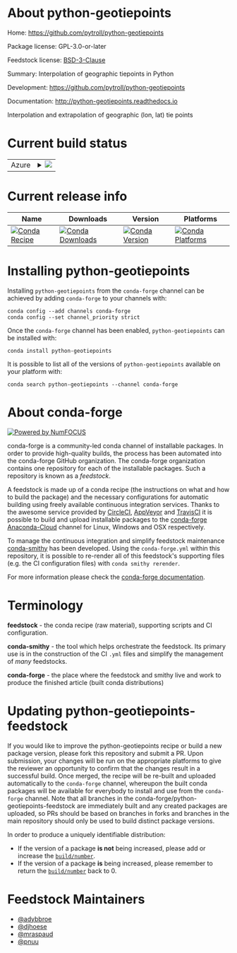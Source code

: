 About python-geotiepoints
=========================

Home: https://github.com/pytroll/python-geotiepoints

Package license: GPL-3.0-or-later

Feedstock license: [BSD-3-Clause](https://github.com/conda-forge/python-geotiepoints-feedstock/blob/master/LICENSE.txt)

Summary: Interpolation of geographic tiepoints in Python

Development: https://github.com/pytroll/python-geotiepoints

Documentation: http://python-geotiepoints.readthedocs.io

Interpolation and extrapolation of geographic (lon, lat) tie points

Current build status
====================


<table>
    
  <tr>
    <td>Azure</td>
    <td>
      <details>
        <summary>
          <a href="https://dev.azure.com/conda-forge/feedstock-builds/_build/latest?definitionId=5715&branchName=master">
            <img src="https://dev.azure.com/conda-forge/feedstock-builds/_apis/build/status/python-geotiepoints-feedstock?branchName=master">
          </a>
        </summary>
        <table>
          <thead><tr><th>Variant</th><th>Status</th></tr></thead>
          <tbody><tr>
              <td>linux_64_numpy1.18python3.7.____cpython</td>
              <td>
                <a href="https://dev.azure.com/conda-forge/feedstock-builds/_build/latest?definitionId=5715&branchName=master">
                  <img src="https://dev.azure.com/conda-forge/feedstock-builds/_apis/build/status/python-geotiepoints-feedstock?branchName=master&jobName=linux&configuration=linux_64_numpy1.18python3.7.____cpython" alt="variant">
                </a>
              </td>
            </tr><tr>
              <td>linux_64_numpy1.18python3.8.____cpython</td>
              <td>
                <a href="https://dev.azure.com/conda-forge/feedstock-builds/_build/latest?definitionId=5715&branchName=master">
                  <img src="https://dev.azure.com/conda-forge/feedstock-builds/_apis/build/status/python-geotiepoints-feedstock?branchName=master&jobName=linux&configuration=linux_64_numpy1.18python3.8.____cpython" alt="variant">
                </a>
              </td>
            </tr><tr>
              <td>linux_64_numpy1.19python3.9.____cpython</td>
              <td>
                <a href="https://dev.azure.com/conda-forge/feedstock-builds/_build/latest?definitionId=5715&branchName=master">
                  <img src="https://dev.azure.com/conda-forge/feedstock-builds/_apis/build/status/python-geotiepoints-feedstock?branchName=master&jobName=linux&configuration=linux_64_numpy1.19python3.9.____cpython" alt="variant">
                </a>
              </td>
            </tr><tr>
              <td>linux_64_numpy1.21python3.10.____cpython</td>
              <td>
                <a href="https://dev.azure.com/conda-forge/feedstock-builds/_build/latest?definitionId=5715&branchName=master">
                  <img src="https://dev.azure.com/conda-forge/feedstock-builds/_apis/build/status/python-geotiepoints-feedstock?branchName=master&jobName=linux&configuration=linux_64_numpy1.21python3.10.____cpython" alt="variant">
                </a>
              </td>
            </tr><tr>
              <td>osx_64_numpy1.18python3.7.____cpython</td>
              <td>
                <a href="https://dev.azure.com/conda-forge/feedstock-builds/_build/latest?definitionId=5715&branchName=master">
                  <img src="https://dev.azure.com/conda-forge/feedstock-builds/_apis/build/status/python-geotiepoints-feedstock?branchName=master&jobName=osx&configuration=osx_64_numpy1.18python3.7.____cpython" alt="variant">
                </a>
              </td>
            </tr><tr>
              <td>osx_64_numpy1.18python3.8.____cpython</td>
              <td>
                <a href="https://dev.azure.com/conda-forge/feedstock-builds/_build/latest?definitionId=5715&branchName=master">
                  <img src="https://dev.azure.com/conda-forge/feedstock-builds/_apis/build/status/python-geotiepoints-feedstock?branchName=master&jobName=osx&configuration=osx_64_numpy1.18python3.8.____cpython" alt="variant">
                </a>
              </td>
            </tr><tr>
              <td>osx_64_numpy1.19python3.9.____cpython</td>
              <td>
                <a href="https://dev.azure.com/conda-forge/feedstock-builds/_build/latest?definitionId=5715&branchName=master">
                  <img src="https://dev.azure.com/conda-forge/feedstock-builds/_apis/build/status/python-geotiepoints-feedstock?branchName=master&jobName=osx&configuration=osx_64_numpy1.19python3.9.____cpython" alt="variant">
                </a>
              </td>
            </tr><tr>
              <td>osx_64_numpy1.21python3.10.____cpython</td>
              <td>
                <a href="https://dev.azure.com/conda-forge/feedstock-builds/_build/latest?definitionId=5715&branchName=master">
                  <img src="https://dev.azure.com/conda-forge/feedstock-builds/_apis/build/status/python-geotiepoints-feedstock?branchName=master&jobName=osx&configuration=osx_64_numpy1.21python3.10.____cpython" alt="variant">
                </a>
              </td>
            </tr><tr>
              <td>win_64_numpy1.18python3.7.____cpython</td>
              <td>
                <a href="https://dev.azure.com/conda-forge/feedstock-builds/_build/latest?definitionId=5715&branchName=master">
                  <img src="https://dev.azure.com/conda-forge/feedstock-builds/_apis/build/status/python-geotiepoints-feedstock?branchName=master&jobName=win&configuration=win_64_numpy1.18python3.7.____cpython" alt="variant">
                </a>
              </td>
            </tr><tr>
              <td>win_64_numpy1.18python3.8.____cpython</td>
              <td>
                <a href="https://dev.azure.com/conda-forge/feedstock-builds/_build/latest?definitionId=5715&branchName=master">
                  <img src="https://dev.azure.com/conda-forge/feedstock-builds/_apis/build/status/python-geotiepoints-feedstock?branchName=master&jobName=win&configuration=win_64_numpy1.18python3.8.____cpython" alt="variant">
                </a>
              </td>
            </tr><tr>
              <td>win_64_numpy1.19python3.9.____cpython</td>
              <td>
                <a href="https://dev.azure.com/conda-forge/feedstock-builds/_build/latest?definitionId=5715&branchName=master">
                  <img src="https://dev.azure.com/conda-forge/feedstock-builds/_apis/build/status/python-geotiepoints-feedstock?branchName=master&jobName=win&configuration=win_64_numpy1.19python3.9.____cpython" alt="variant">
                </a>
              </td>
            </tr><tr>
              <td>win_64_numpy1.21python3.10.____cpython</td>
              <td>
                <a href="https://dev.azure.com/conda-forge/feedstock-builds/_build/latest?definitionId=5715&branchName=master">
                  <img src="https://dev.azure.com/conda-forge/feedstock-builds/_apis/build/status/python-geotiepoints-feedstock?branchName=master&jobName=win&configuration=win_64_numpy1.21python3.10.____cpython" alt="variant">
                </a>
              </td>
            </tr>
          </tbody>
        </table>
      </details>
    </td>
  </tr>
</table>

Current release info
====================

| Name | Downloads | Version | Platforms |
| --- | --- | --- | --- |
| [![Conda Recipe](https://img.shields.io/badge/recipe-python--geotiepoints-green.svg)](https://anaconda.org/conda-forge/python-geotiepoints) | [![Conda Downloads](https://img.shields.io/conda/dn/conda-forge/python-geotiepoints.svg)](https://anaconda.org/conda-forge/python-geotiepoints) | [![Conda Version](https://img.shields.io/conda/vn/conda-forge/python-geotiepoints.svg)](https://anaconda.org/conda-forge/python-geotiepoints) | [![Conda Platforms](https://img.shields.io/conda/pn/conda-forge/python-geotiepoints.svg)](https://anaconda.org/conda-forge/python-geotiepoints) |

Installing python-geotiepoints
==============================

Installing `python-geotiepoints` from the `conda-forge` channel can be achieved by adding `conda-forge` to your channels with:

```
conda config --add channels conda-forge
conda config --set channel_priority strict
```

Once the `conda-forge` channel has been enabled, `python-geotiepoints` can be installed with:

```
conda install python-geotiepoints
```

It is possible to list all of the versions of `python-geotiepoints` available on your platform with:

```
conda search python-geotiepoints --channel conda-forge
```


About conda-forge
=================

[![Powered by
NumFOCUS](https://img.shields.io/badge/powered%20by-NumFOCUS-orange.svg?style=flat&colorA=E1523D&colorB=007D8A)](https://numfocus.org)

conda-forge is a community-led conda channel of installable packages.
In order to provide high-quality builds, the process has been automated into the
conda-forge GitHub organization. The conda-forge organization contains one repository
for each of the installable packages. Such a repository is known as a *feedstock*.

A feedstock is made up of a conda recipe (the instructions on what and how to build
the package) and the necessary configurations for automatic building using freely
available continuous integration services. Thanks to the awesome service provided by
[CircleCI](https://circleci.com/), [AppVeyor](https://www.appveyor.com/)
and [TravisCI](https://travis-ci.com/) it is possible to build and upload installable
packages to the [conda-forge](https://anaconda.org/conda-forge)
[Anaconda-Cloud](https://anaconda.org/) channel for Linux, Windows and OSX respectively.

To manage the continuous integration and simplify feedstock maintenance
[conda-smithy](https://github.com/conda-forge/conda-smithy) has been developed.
Using the ``conda-forge.yml`` within this repository, it is possible to re-render all of
this feedstock's supporting files (e.g. the CI configuration files) with ``conda smithy rerender``.

For more information please check the [conda-forge documentation](https://conda-forge.org/docs/).

Terminology
===========

**feedstock** - the conda recipe (raw material), supporting scripts and CI configuration.

**conda-smithy** - the tool which helps orchestrate the feedstock.
                   Its primary use is in the construction of the CI ``.yml`` files
                   and simplify the management of *many* feedstocks.

**conda-forge** - the place where the feedstock and smithy live and work to
                  produce the finished article (built conda distributions)


Updating python-geotiepoints-feedstock
======================================

If you would like to improve the python-geotiepoints recipe or build a new
package version, please fork this repository and submit a PR. Upon submission,
your changes will be run on the appropriate platforms to give the reviewer an
opportunity to confirm that the changes result in a successful build. Once
merged, the recipe will be re-built and uploaded automatically to the
`conda-forge` channel, whereupon the built conda packages will be available for
everybody to install and use from the `conda-forge` channel.
Note that all branches in the conda-forge/python-geotiepoints-feedstock are
immediately built and any created packages are uploaded, so PRs should be based
on branches in forks and branches in the main repository should only be used to
build distinct package versions.

In order to produce a uniquely identifiable distribution:
 * If the version of a package **is not** being increased, please add or increase
   the [``build/number``](https://docs.conda.io/projects/conda-build/en/latest/resources/define-metadata.html#build-number-and-string).
 * If the version of a package **is** being increased, please remember to return
   the [``build/number``](https://docs.conda.io/projects/conda-build/en/latest/resources/define-metadata.html#build-number-and-string)
   back to 0.

Feedstock Maintainers
=====================

* [@adybbroe](https://github.com/adybbroe/)
* [@djhoese](https://github.com/djhoese/)
* [@mraspaud](https://github.com/mraspaud/)
* [@pnuu](https://github.com/pnuu/)

